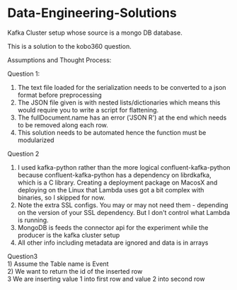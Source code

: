 # Data-Engineering-Solutions
Kafka Cluster setup whose source is a mongo DB database.

This is a solution to the kobo360 question.

Assumptions and Thought Process:

Question 1:
1) The text file loaded for the serialization needs to be converted to a json format before preprocessing
2) The JSON file given is with nested lists/dictionaries which means this would require you to write a script for flattening.
3) The fullDocument.name has an error ('JSON R') at the end which needs to be removed along each row. 
4) This solution needs to be automated hence the function must be modularized

Question 2
1) I used kafka-python rather than the more logical confluent-kafka-python because confluent-kafka-python has a dependency on librdkafka, which is a C library. Creating a deployment package on MacosX and deploying on the Linux that Lambda uses got a bit complex with binaries, so I skipped for now.
2) Note the extra SSL configs. You may or may not need them - depending on the version of your SSL dependency. But I don't control what Lambda is running.
3) MongoDB is feeds the connector api for the experiment while the producer is the kafka cluster setup
4) All other info including metadata are ignored and data is in arrays

Question3
<br />1) Assume the Table name is Event
<br />2) We want to return the id of the inserted row
<br />3 We are inserting value 1 into first row and value 2 into second row
